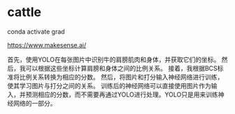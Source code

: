 # cattle

conda activate grad

https://www.makesense.ai/

首先，使用YOLO在每张图片中识别牛的肩膀肌肉和身体，并获取它们的坐标。
然后，我可以根据这些坐标计算肩膀和身体之间的比例关系。
接着，我根据BCS标准将比例关系转换为相应的分数。
然后，将图片和打分输入神经网络进行训练，使其学习图片与打分之间的关系。
训练后的神经网络可以直接使用图片作为输入，并预测相应的分数，而不需要再通过YOLO进行处理。YOLO只是用来训练神经网络的一部分。


